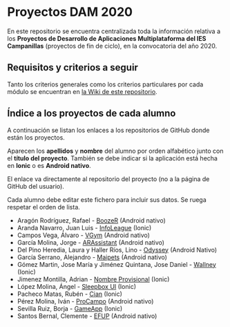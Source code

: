 # Proyectos DAM 2020

En este repositorio se encuentra centralizada toda la información relativa a los **Proyectos de Desarrollo de Aplicaciones Multiplataforma del IES Campanillas** (proyectos de fin de ciclo), en la convocatoria del año 2020.

## Requisitos y criterios a seguir

Tanto los criterios generales como los criterios particulares por cada módulo se encuentran en [la Wiki de este repositorio](https://github.com/IESCampanillas/proyectos-dam-2020/wiki).

## Índice a los proyectos de cada alumno

A continuación se listan los enlaces a los repositorios de GitHub donde están los proyectos.

Aparecen los **apellidos** y **nombre** del alumno por orden alfabético junto con el **título del proyecto**. También se debe indicar si la aplicación está hecha en **Ionic** o es **Android nativo**.

El enlace va directamente al repositorio del proyecto (no a la página de GitHub del usuario).

Cada alumno debe editar este fichero para incluir sus datos. Se ruega respetar el orden de lista.

* Aragón Rodríguez, Rafael - [BoozeR](https://github.com/rafaelaragon/boozeR) (Android nativo)
* Aranda Navarro, Juan Luis - [InfoLeague](https://github.com/JuanLuisAranda/InfoLeague) (Ionic)
* Campos Vega, Álvaro - [VGym](https://github.com/AlvaroCamposVega/VGym) (Android nativo)
* García Molina, Jorge - [ARAssistant](https://github.com/jorgegarcia1996/ARAssistant) (Android nativo)
* Del Pino Heredia, Laura y Haller Ríos, Lino - [Odyssey](https://github.com/LinoHallerRios/Odyssey) (Android Nativo)
* García Serrano, Alejandro - [Maipets](https://github.com/Alegarse/MaipetsFCT) (Android nativo)
* Gómez Martin, Jose María y Jiménez Quintana, Jose Daniel - [Wallney](https://github.com/josemariagomez/wallney) (Ionic)
* Jimenez Montilla, Adrian - [Nombre Provisional](https://github.com/AdrianJimenezMontilla/NombreProvisional) (Ionic)
* López Molina, Ángel - [Sleepbox UI](https://github.com/almAngel/sleepbox-ui) (Ionic)
* Pacheco Matas, Rubén - [Cian](https://github.com/rubenpachecomatas/Cian) (Ionic)
* Pérez Molina, Iván - [ProCampo](https://github.com/ivanperezmolina/procampo) (Android nativo)
* Sevilla Ruiz, Borja - [GameApp](https://github.com/bsevrui/Proyecto-Ionic-5) (Ionic)
* Santos Bernal, Clemente - [EFUP](https://github.com/damcsb/EFUP) (Android nativo)



